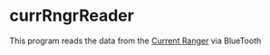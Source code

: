# currRngrReader

This program reads the data from the
<a href="https://lowpowerlab.com/guide/currentranger/">Current Ranger</a>
via BlueTooth

